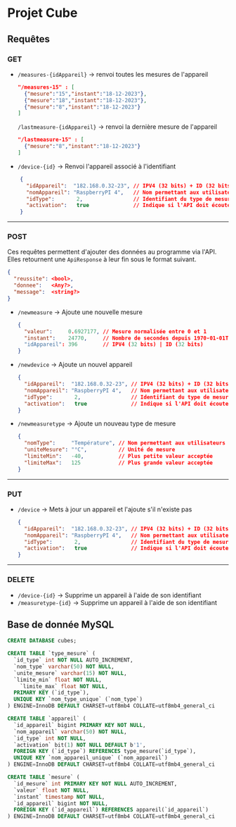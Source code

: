 # Projet Cube
## Requêtes
### GET
- `/measures-{idAppareil}` → renvoi toutes les mesures de l'appareil
  ```json
  "/measures-15" : [
    {"mesure":"15","instant":"18-12-2023"},
    {"mesure":"18","instant":"18-12-2023"},
    {"mesure":"8","instant":"18-12-2023"}
  ]
  ```
  `/lastmeasure-{idAppareil}` → renvoi la dernière mesure de l'appareil
  ```json
  "/lastmeasure-15" : [
    {"mesure":"8","instant":"18-12-2023"}
  ]
  ```
- `/device-{id}` → Renvoi l'appareil associé à l'identifiant
```json
    {
      "idAppareil":  "182.168.0.32-23", // IPV4 (32 bits) + ID (32 bits) → doit être identique à celui de l'appareil à modifier
      "nomAppareil": "RaspberryPI 4",   // Nom permettant aux utilisateurs de distinguer les appareils
      "idType":       2,                // Identifiant du type de mesure associé
      "activation":   true              // Indique si l'API doit écouter cet appareil
    }
```
---
### POST
Ces requêtes permettent d'ajouter des données au programme via l'API. Elles retournent une `ApiResponse` à leur fin sous le format suivant.
```json
{
  "reussite": <bool>,
  "donnee":   <Any?>,
  "message":  <string?>
}
```

- `/newmeasure` → Ajoute une nouvelle mesure
    ```json
    {
      "valeur":     0.6927177, // Mesure normalisée entre 0 et 1
      "instant":    24770,     // Nombre de secondes depuis 1970-01-01T00:00:00Z
      "idAppareil": 396        // IPV4 (32 bits) | ID (32 bits) 
    }
  ```
- `/newdevice` → Ajoute un nouvel appareil
    ```json
    {
      "idAppareil":  "182.168.0.32-23", // IPV4 (32 bits) + ID (32 bits) → doit être identique à celui de l'appareil à modifier
      "nomAppareil": "RaspberryPI 4",   // Nom permettant aux utilisateurs de distinguer les appareils
      "idType":       2,                // Identifiant du type de mesure associé
      "activation":   true              // Indique si l'API doit écouter cet appareil (`true` par défaut)
    }
  ```
- `/newmeasuretype` → Ajoute un nouveau type de mesure
    ```json
    {
      "nomType":     "Température", // Nom permettant aux utilisateurs de distinguer les types de mesure
      "uniteMesure": "°C",          // Unité de mesure
      "limiteMin":   -40,           // Plus petite valeur acceptée
      "limiteMax":   125            // Plus grande valeur acceptée
    }
  ```
---
### PUT
- `/device` → Mets à jour un appareil et l'ajoute s'il n'existe pas
    ```json
    {
      "idAppareil":  "182.168.0.32-23", // IPV4 (32 bits) + ID (32 bits) → doit être identique à celui de l'appareil à modifier
      "nomAppareil": "RaspberryPI 4",   // Nom permettant aux utilisateurs de distinguer les appareils (optionel)
      "idType":       2,                // Identifiant du type de mesure associé                       (optionel)
      "activation":   true              // Indique si l'API doit écouter cet appareil                  (`true` par défaut)
    }
  ```
---
### DELETE
- `/device-{id}` → Supprime un appareil à l'aide de son identifiant
- `/measuretype-{id}` → Supprime un appareil à l'aide de son identifiant

## Base de donnée MySQL
```sql
CREATE DATABASE cubes;

CREATE TABLE `type_mesure` (
  `id_type` int NOT NULL AUTO_INCREMENT,
  `nom_type` varchar(50) NOT NULL,
  `unite_mesure` varchar(15) NOT NULL,
  `limite_min` float NOT NULL,
	`limite_max` float NOT NULL,
  PRIMARY KEY (`id_type`),
  UNIQUE KEY `nom_type_unique` (`nom_type`)
) ENGINE=InnoDB DEFAULT CHARSET=utf8mb4 COLLATE=utf8mb4_general_ci

CREATE TABLE `appareil` (
  `id_appareil` bigint PRIMARY KEY NOT NULL,
  `nom_appareil` varchar(50) NOT NULL,
  `id_type` int NOT NULL,
  `activation` bit(1) NOT NULL DEFAULT b'1',
  FOREIGN KEY (`id_type`) REFERENCES type_mesure(`id_type`),
  UNIQUE KEY `nom_appareil_unique` (`nom_appareil`)
) ENGINE=InnoDB DEFAULT CHARSET=utf8mb4 COLLATE=utf8mb4_general_ci

CREATE TABLE `mesure` (
  `id_mesure` int PRIMARY KEY NOT NULL AUTO_INCREMENT,
  `valeur` float NOT NULL,
  `instant` timestamp NOT NULL,
  `id_appareil` bigint NOT NULL,
  FOREIGN KEY (`id_appareil`) REFERENCES appareil(`id_appareil`)
) ENGINE=InnoDB DEFAULT CHARSET=utf8mb4 COLLATE=utf8mb4_general_ci
```